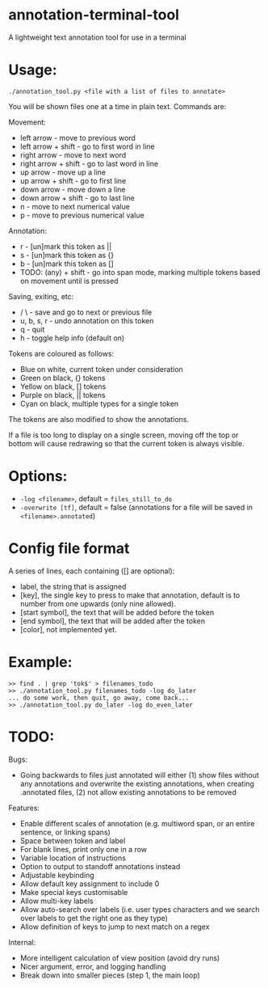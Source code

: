 # annotation-terminal-tool

A lightweight text annotation tool for use in a terminal

# Usage:

`./annotation_tool.py <file with a list of files to annotate>`

You will be shown files one at a time in plain text. Commands are:

Movement:
 - left arrow           - move to previous word
 - left arrow + shift   - go to first word in line
 - right arrow          - move to next word
 - right arrow + shift  - go to last word in line
 - up arrow             - move up a line
 - up arrow + shift     - go to first line
 - down arrow           - move down a line
 - down arrow + shift   - go to last line
 - n                    - move to next numerical value
 - p                    - move to previous numerical value

Annotation:
 - r            - [un]mark this token as ||
 - s            - [un]mark this token as {}
 - b            - [un]mark this token as []
 - TODO: (any) + shift - go into span mode, marking multiple tokens based on movement until <enter> is pressed

Saving, exiting, etc:
 - /  \         - save and go to next or previous file
 - u, b, s, r   - undo annotation on this token
 - q            - quit
 - h            - toggle help info (default on)

Tokens are coloured as follows:

 - Blue on white, current token under consideration
 - Green on black, {} tokens
 - Yellow on black, [] tokens
 - Purple on black, || tokens
 - Cyan on black, multiple types for a single token

The tokens are also modified to show the annotations.

If a file is too long to display on a single screen, moving off the top or
bottom will cause redrawing so that the current token is always visible.

# Options:

 - `-log <filename>`, default = `files_still_to_do`
 - `-overwrite [tf]`, default = false (annotations for a file will be saved in `<filename>.annotated`)

# Config file format

A series of lines, each containing ([] are optional):

 - label, the string that is assigned
 - [key], the single key to press to make that annotation, default is to
 	 number from one upwards (only nine allowed).
 - [start symbol], the text that will be added before the token
 - [end symbol], the text that will be added after the token
 - [color], not implemented yet.

# Example:

```
>> find . | grep 'tok$' > filenames_todo
>> ./annotation_tool.py filenames_todo -log do_later
... do some work, then quit, go away, come back...
>> ./annotation_tool.py do_later -log do_even_later
```

# TODO:

Bugs:
 - Going backwards to files just annotated will either (1) show files without any annotations and overwrite the existing annotations, when creating <filename>.annotated files, (2) not allow existing annotations to be removed

Features:
 - Enable different scales of annotation (e.g. multiword span, or an entire sentence, or linking spans)
 - Space between token and label
 - For blank lines, print only one in a row
 - Variable location of instructions
 - Option to output to standoff annotations instead
 - Adjustable keybinding
 - Allow default key assignment to include 0
 - Make special keys customisable
 - Allow multi-key labels
 - Allow auto-search over labels (i.e. user types characters and we search over labels to get the right one as they type)
 - Allow definition of keys to jump to next match on a regex

Internal:
 - More intelligent calculation of view position (avoid dry runs)
 - Nicer argument, error, and logging handling
 - Break down into smaller pieces (step 1, the main loop)
